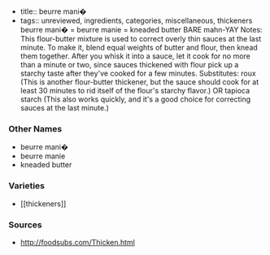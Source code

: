 - title:: beurre mani�
- tags:: unreviewed, ingredients, categories, miscellaneous, thickeners
beurre mani� = beurre manie = kneaded butter BARE mahn-YAY Notes: This flour-butter mixture is used to correct overly thin sauces at the last minute. To make it, blend equal weights of butter and flour, then knead them together. After you whisk it into a sauce, let it cook for no more than a minute or two, since sauces thickened with flour pick up a starchy taste after they've cooked for a few minutes. Substitutes: roux (This is another flour-butter thickener, but the sauce should cook for at least 30 minutes to rid itself of the flour's starchy flavor.) OR tapioca starch (This also works quickly, and it's a good choice for correcting sauces at the last minute.)

### Other Names

* beurre mani�
* beurre manie
* kneaded butter

### Varieties

* [[thickeners]]

### Sources
* http://foodsubs.com/Thicken.html
